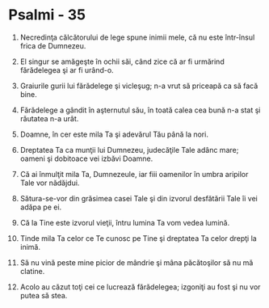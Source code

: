 # Psalmi - 35

1. Necredinţa călcătorului de lege spune inimii mele, că nu este într-însul frica de Dumnezeu. 

2. El singur se amăgeşte în ochii săi, când zice că ar fi urmărind fărădelegea şi ar fi urând-o. 

3. Graiurile gurii lui fărădelege şi vicleşug; n-a vrut să priceapă ca să facă bine. 

4. Fărădelege a gândit în aşternutul său, în toată calea cea bună n-a stat şi răutatea n-a urât. 

5. Doamne, în cer este mila Ta şi adevărul Tău până la nori. 

6. Dreptatea Ta ca munţii lui Dumnezeu, judecăţile Tale adânc mare; oameni şi dobitoace vei izbăvi Doamne. 

7. Că ai înmulţit mila Ta, Dumnezeule, iar fiii oamenilor în umbra aripilor Tale vor nădăjdui. 

8. Sătura-se-vor din grăsimea casei Tale şi din izvorul desfătării Tale îi vei adăpa pe ei. 

9. Că la Tine este izvorul vieţii, întru lumina Ta vom vedea lumină. 

10. Tinde mila Ta celor ce Te cunosc pe Tine şi dreptatea Ta celor drepţi la inimă. 

11. Să nu vină peste mine picior de mândrie şi mâna păcătoşilor să nu mă clatine. 

12. Acolo au căzut toţi cei ce lucrează fărădelegea; izgoniţi au fost şi nu vor putea să stea. 

